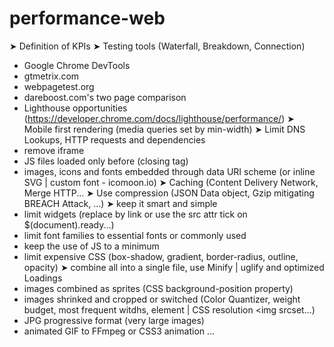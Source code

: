 # performance-web


➤ Definition of KPIs 
➤ Testing tools (Waterfall, Breakdown, Connection)
- Google Chrome DevTools
- gtmetrix.com
- webpagetest.org
- dareboost.com's two page comparison
- Lighthouse opportunities (https://developer.chrome.com/docs/lighthouse/performance/)
➤ Mobile first rendering (media queries set by min-width)
➤ Limit DNS Lookups, HTTP requests and dependencies
- remove iframe
- JS files loaded only before </body> (closing tag)
- images, icons and fonts embedded through data URI scheme (or inline SVG | custom font - icomoon.io)
➤ Caching (Content Delivery Network, Merge HTTP...
➤ Use compression (JSON Data object, Gzip mitigating BREACH Attack, ...)
➤ keep it smart and simple
- limit widgets (replace by link or use the src attr tick on $(document).ready...)
- limit font families to essential fonts or commonly used
- keep the use of JS to a minimum
- limit expensive CSS (box-shadow, gradient, border-radius, outline, opacity)
➤ combine all into a single file, use Minify | uglify and optimized Loadings
- images combined as sprites (CSS background-position property)
- images shrinked and cropped or switched (Color Quantizer, weight budget, most frequent witdhs, <picture> element | CSS resolution <img srcset...)
- JPG progressive format (very large images)
- animated GIF to FFmpeg or CSS3 animation
...
